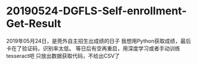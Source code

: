 # 20190524-DGFLS-Self-enrollment-Get-Result
2019年05月24日，是莞外自主招生出成绩的日子
我想用Python获取成绩，最后卡在了验证码，识别率太低。
等日后有空再重启，用深度学习或者手动训练tesseract吧
只放出数据获取代码，不给出CSV了
